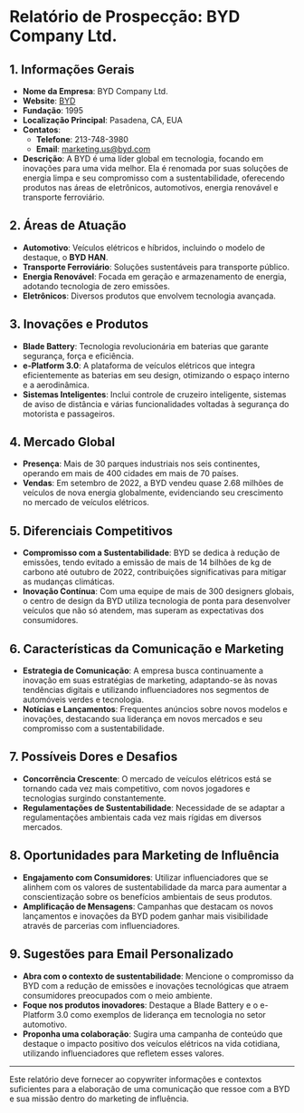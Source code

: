 # Relatório de Prospecção: BYD Company Ltd.

## 1. Informações Gerais
- **Nome da Empresa**: BYD Company Ltd.
- **Website**: [BYD](http://www.byd.com)
- **Fundação**: 1995
- **Localização Principal**: Pasadena, CA, EUA
- **Contatos**:
  - **Telefone**: 213-748-3980
  - **Email**: marketing.us@byd.com
- **Descrição**: A BYD é uma líder global em tecnologia, focando em inovações para uma vida melhor. Ela é renomada por suas soluções de energia limpa e seu compromisso com a sustentabilidade, oferecendo produtos nas áreas de eletrônicos, automotivos, energia renovável e transporte ferroviário.

## 2. Áreas de Atuação
- **Automotivo**: Veículos elétricos e híbridos, incluindo o modelo de destaque, o **BYD HAN**.
- **Transporte Ferroviário**: Soluções sustentáveis para transporte público.
- **Energia Renovável**: Focada em geração e armazenamento de energia, adotando tecnologia de zero emissões.
- **Eletrônicos**: Diversos produtos que envolvem tecnologia avançada.

## 3. Inovações e Produtos
- **Blade Battery**: Tecnologia revolucionária em baterias que garante segurança, força e eficiência.
- **e-Platform 3.0**: A plataforma de veículos elétricos que integra eficientemente as baterias em seu design, otimizando o espaço interno e a aerodinâmica.
- **Sistemas Inteligentes**: Inclui controle de cruzeiro inteligente, sistemas de aviso de distância e várias funcionalidades voltadas à segurança do motorista e passageiros.

## 4. Mercado Global
- **Presença**: Mais de 30 parques industriais nos seis continentes, operando em mais de 400 cidades em mais de 70 países.
- **Vendas**: Em setembro de 2022, a BYD vendeu quase 2.68 milhões de veículos de nova energia globalmente, evidenciando seu crescimento no mercado de veículos elétricos.

## 5. Diferenciais Competitivos
- **Compromisso com a Sustentabilidade**: BYD se dedica à redução de emissões, tendo evitado a emissão de mais de 14 bilhões de kg de carbono até outubro de 2022, contribuições significativas para mitigar as mudanças climáticas.
- **Inovação Contínua**: Com uma equipe de mais de 300 designers globais, o centro de design da BYD utiliza tecnologia de ponta para desenvolver veículos que não só atendem, mas superam as expectativas dos consumidores.

## 6. Características da Comunicação e Marketing
- **Estrategia de Comunicação**: A empresa busca continuamente a inovação em suas estratégias de marketing, adaptando-se às novas tendências digitais e utilizando influenciadores nos segmentos de automóveis verdes e tecnologia.
- **Notícias e Lançamentos**: Frequentes anúncios sobre novos modelos e inovações, destacando sua liderança em novos mercados e seu compromisso com a sustentabilidade.

## 7. Possíveis Dores e Desafios
- **Concorrência Crescente**: O mercado de veículos elétricos está se tornando cada vez mais competitivo, com novos jogadores e tecnologias surgindo constantemente.
- **Regulamentações de Sustentabilidade**: Necessidade de se adaptar a regulamentações ambientais cada vez mais rígidas em diversos mercados.

## 8. Oportunidades para Marketing de Influência
- **Engajamento com Consumidores**: Utilizar influenciadores que se alinhem com os valores de sustentabilidade da marca para aumentar a conscientização sobre os benefícios ambientais de seus produtos.
- **Amplificação de Mensagens**: Campanhas que destacam os novos lançamentos e inovações da BYD podem ganhar mais visibilidade através de parcerias com influenciadores.

## 9. Sugestões para Email Personalizado
- **Abra com o contexto de sustentabilidade**: Mencione o compromisso da BYD com a redução de emissões e inovações tecnológicas que atraem consumidores preocupados com o meio ambiente.
- **Foque nos produtos inovadores**: Destaque a Blade Battery e o e-Platform 3.0 como exemplos de liderança em tecnologia no setor automotivo.
- **Proponha uma colaboração**: Sugira uma campanha de conteúdo que destaque o impacto positivo dos veículos elétricos na vida cotidiana, utilizando influenciadores que refletem esses valores.

---

Este relatório deve fornecer ao copywriter informações e contextos suficientes para a elaboração de uma comunicação que ressoe com a BYD e sua missão dentro do marketing de influência.
